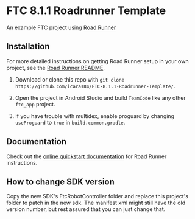 # FTC 8.1.1 Roadrunner Template

An example FTC project using [Road Runner](https://github.com/acmerobotics/road-runner)

## Installation

For more detailed instructions on getting Road Runner setup in your own project, see the [Road Runner README](https://github.com/acmerobotics/road-runner#core).

1. Download or clone this repo with `git clone https://github.com/icaras84/FTC-8.1.1-Roadrunner-Template/`.

1. Open the project in Android Studio and build `TeamCode` like any other `ftc_app` project.

1. If you have trouble with multidex, enable proguard by changing `useProguard` to `true` in `build.common.gradle`.

## Documentation

Check out the [online quickstart documentation](https://acme-robotics.gitbook.io/road-runner/quickstart/introduction) for Road Runner instructions.

## How to change SDK version

Copy the new SDK's FtcRobotController folder and replace this project's folder to patch in the new sdk.
The manifest xml might still have the old version number, but rest assured that you can just change that.
